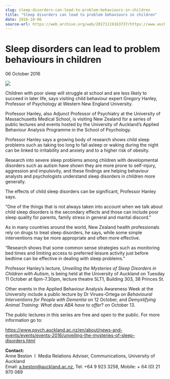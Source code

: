 ```yaml
---
slug: sleep-disorders-can-lead-to-problem-behaviours-in-children
title: "Sleep disorders can lead to problem behaviours in children"
date: 2016-10-06
source-url: https://web.archive.org/web/20171119163737/https://www.auckland.ac.nz/en/about/news-events-and-notices/news/news-2016/10/sleep-disorders-can-lead-to-problem-behaviours-in-children.html
---
```

Sleep disorders can lead to problem behaviours in children
==========================================================

06 October 2016

![](https://www.auckland.ac.nz/en/about/news-events-and-notices/news/news-2016/10/sleep-disorders-can-lead-to-problem-behaviours-in-children/_jcr_content/par/textimage/image.img.png/1475714157590.png?defaultImagePath=etc%2fdesigns%2fdefault%2f0.gif)

Children with poor sleep will struggle at school and are less likely to succeed in later life, says visiting child behaviour expert Gregory Hanley, Professor of Psychology at Western New England University.

Professor Hanley, also Adjunct Professor of Psychiatry at the University of Massachusetts Medical School, is visiting New Zealand for a series of public lectures and events hosted by the University of Auckland’s Applied Behaviour Analysis Programme in the School of Psychology.

Professor Hanley says a growing body of research shows child sleep problems such as taking too long to fall asleep or waking during the night can be linked to irritability and anxiety and to a higher risk of obesity.

Research into severe sleep problems among children with developmental disorders such as autism have shown they are more prone to self-injury, aggression and impulsivity, and these findings are helping behaviour analysts and psychologists understand sleep disorders in children more generally.

The effects of child sleep disorders can be significant, Professor Hanley says.

“One of the things that is not always taken into account when we talk about child sleep disorders is the secondary effects and those can include poor sleep quality for parents, family stress in general and marital discord.”

As in many countries around the world, New Zealand health professionals rely on drugs to treat sleep disorders, he says, while some simple interventions may be more appropriate and often more effective.

“Research shows that some common sense strategies such as monitoring bed times and limiting access to preferred leisure activity just before bedtime can be effective in dealing with sleep problems.”

Professor Hanley’s lecture, _Unveiling the Mysteries of Sleep Disorders in Children with Autism_, is being held at the University of Auckland on Tuesday 11 October at 6pm-7.30pm, lecture theatre SLT1, Building 303, 38 Princes St.

Other events in the Applied Behaviour Analysis Awareness Week at the University include a public lecture by Dr Virues-Ortega on _Behavioural Interventions for People with Dementia_ on 12 October, and _Demystifying Animal Training: What does ABA have to offer_? on October 13.

The public lectures in this series are free and open to the public. For more information go to:

https://www.psych.auckland.ac.nz/en/about/news-and-events/events/events-2016/unveiling-the-mysteries-of-sleep-disorders.html

**Contact:**  
Anne Beston  I  Media Relations Adviser, Communications, University of Auckland  
Email: [a.beston@auckland.ac.nz](mailto:a.beston@auckland.ac.nz), Tel: +64 9 923 3258, Mobile: + 64 (0) 21 970 089